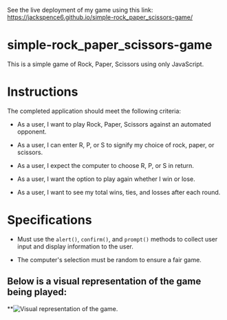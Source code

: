 See the live deployment of my game using this link:  
<https://jackspence6.github.io/simple-rock_paper_scissors-game/>  
# simple-rock_paper_scissors-game
This is a simple game of Rock, Paper, Scissors using only JavaScript.

# Instructions

The completed application should meet the following criteria:

* As a user, I want to play Rock, Paper, Scissors against an automated opponent.

* As a user, I can enter R, P, or S to signify my choice of rock, paper, or scissors.

* As a user, I expect the computer to choose R, P, or S in return.

* As a user, I want the option to play again whether I win or lose.

* As a user, I want to see my total wins, ties, and losses after each round.

# Specifications

* Must use the `alert()`, `confirm()`, and `prompt()` methods to collect user input and display information to the user.

* The computer's selection must be random to ensure a fair game.  
## Below is a visual representation of the game being played:  
**![Visual representation of the game.](./assets/images/rps_AdobeExpress.gif)


[def]: ttps://jackspence6.github.io/simple-rock_paper_scissors-game